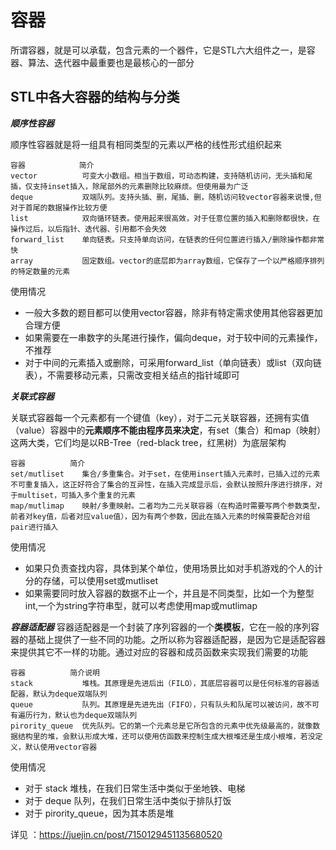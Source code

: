 # 容器
所谓容器，就是可以承载，包含元素的一个器件，它是STL六大组件之一，是容器、算法、迭代器中最重要也是最核心的一部分

STL中各大容器的结构与分类
-----------------------
***顺序性容器***

顺序性容器就是将一组具有相同类型的元素以严格的线性形式组织起来

~~~
容器            简介
vector	        可变大小数组。相当于数组，可动态构建，支持随机访问，无头插和尾插，仅支持inset插入，除尾部外的元素删除比较麻烦。但使用最为广泛
deque	        双端队列。支持头插、删，尾插、删，随机访问较vector容器来说慢,但对于首尾的数据操作比较方便
list	        双向循环链表。使用起来很高效，对于任意位置的插入和删除都很快，在操作过后，以后指针、迭代器、引用都不会失效
forward_list	单向链表。只支持单向访问，在链表的任何位置进行插入/删除操作都非常快
array	        固定数组。vector的底层即为array数组，它保存了一个以严格顺序排列的特定数量的元素
~~~

使用情况
* 一般大多数的题目都可以使用vector容器，除非有特定需求使用其他容器更加合理方便
* 如果需要在一串数字的头尾进行操作，偏向deque，对于较中间的元素操作，不推荐
* 对于中间的元素插入或删除，可采用forward_list（单向链表）或list（双向链表），不需要移动元素，只需改变相关结点的指针域即可

***关联式容器***

关联式容器每一个元素都有一个键值（key），对于二元关联容器，还拥有实值（value）容器中的**元素顺序不能由程序员来决定**，有set（集合）和map（映射）这两大类，它们均是以RB-Tree（red-black tree，红黑树）为底层架构

~~~
容器	        简介
set/mutliset	集合/多重集合。对于set，在使用insert插入元素时，已插入过的元素不可重复插入，这正好符合了集合的互异性，在插入完成显示后，会默认按照升序进行排序，对于multiset，可插入多个重复的元素
map/mutlimap	映射/多重映射。二者均为二元关联容器（在构造时需要写两个参数类型，前者对key值，后者对应value值），因为有两个参数，因此在插入元素的时候需要配合对组pair进行插入
~~~

使用情况
* 如果只负责查找内容，具体到某个单位，使用场景比如对手机游戏的个人的计分的存储，可以使用set或mutliset
* 如果需要同时放入容器的数据不止一个，并且是不同类型，比如一个为整型int,一个为string字符串型，就可以考虑使用map或mutlimap

***容器适配器***
容器适配器是一个封装了序列容器的一个**类模板**，它在一般的序列容器的基础上提供了一些不同的功能。之所以称为容器适配器，是因为它是适配容器来提供其它不一样的功能。通过对应的容器和成员函数来实现我们需要的功能

~~~
容器	        简介说明
stack	        堆栈。其原理是先进后出（FILO），其底层容器可以是任何标准的容器适配器，默认为deque双端队列
queue	        队列。其原理是先进先出（FIFO），只有队头和队尾可以被访问，故不可有遍历行为，默认也为deque双端队列
pirority_queue	优先队列。它的第一个元素总是它所包含的元素中优先级最高的，就像数据结构里的堆，会默认形成大堆，还可以使用仿函数来控制生成大根堆还是生成小根堆，若没定义，默认使用vector容器
~~~

使用情况
* 对于 stack 堆栈，在我们日常生活中类似于坐地铁、电梯
* 对于 deque 队列，在我们日常生活中类似于排队打饭
* 对于 pirority_queue，因为其本质是堆

详见 ：https://juejin.cn/post/7150129451135680520